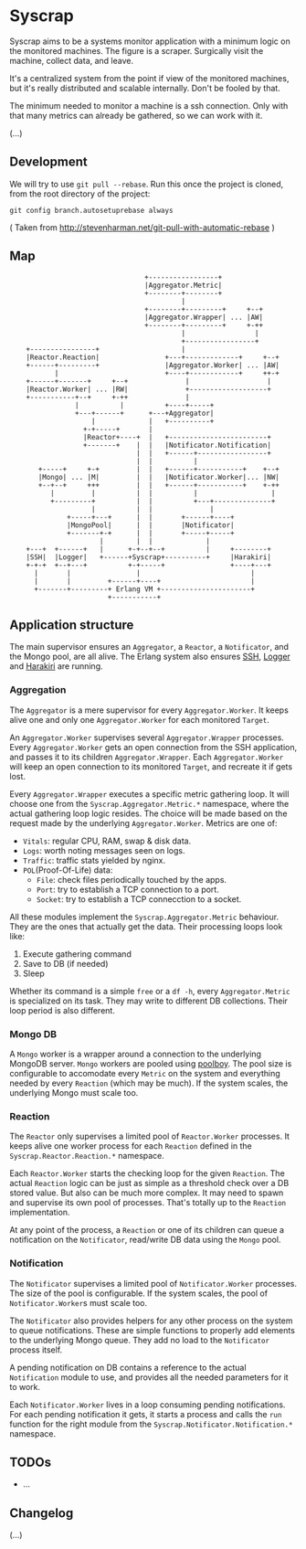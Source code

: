 # Syscrap

Syscrap aims to be a systems monitor application with a minimum logic on the
monitored machines. The figure is a scraper. Surgically visit the machine,
collect data, and leave.

It's a centralized system from the point if view of the monitored machines, but
it's really distributed and scalable internally. Don't be fooled by that.

The minimum needed to monitor a machine is a ssh connection. Only with that
many metrics can already be gathered, so we can work with it.

(...)


## Development

We will try to use `git pull --rebase`.
Run this once the project is cloned, from the root directory of the project:

```
git config branch.autosetuprebase always
```
( Taken from http://stevenharman.net/git-pull-with-automatic-rebase )


## Map

```
                                 +-----------------+
                                 |Aggregator.Metric|
                                 +--------+--------+
                                          |
                                 +--------+---------+     +--+
                                 |Aggregator.Wrapper| ... |AW|
                                 +--------+---------+     +-++
                                          |                 |
                                          +-----------------+
    +----------------+                    |
    |Reactor.Reaction|                +---+-------------+     +--+
    +------+---------+                |Aggregator.Worker| ... |AW|
           |                          +----+------------+     ++-+
    +------+-------+     +--+              |                   |
    |Reactor.Worker| ... |RW|              +-------------------+
    +-----------+--+     +-++              |
                |          |          +----+-----+
                +---+------+      +---+Aggregator|
                    |             |   +----------+
                  +-+-----+       |
                  |Reactor+----+  |   +------------------------+
                  +-------+    |  |   |Notificator.Notification|
                               |  |   +------+-----------------+
                               |  |          |
       +-----+     +-+         |  |   +------+-----------+    +--+
       |Mongo| ... |M|         |  |   |Notificator.Worker|... |NW|
       +--+--+     +++         |  |   +------+-----------+    +-++
          |         |          |  |          |                  |
          +---------+          |  |          +---+--------------+
                    |          |  |              |
              +-----+---+      |  |       +------+----+
              |MongoPool|      |  |       |Notificator|
              +-------+-+      |  |       +-----+-----+
                      |        |  |             |
    +---+  +------+   |      +-+--+--+          |     +--------+
    |SSH|  |Logger|   +------+Syscrap+----------+     |Harakiri|
    +-+-+  +--+---+          +-+-----+                +----+---+
      |       |                |                           |
      |       |         +------+----+                      |
      +-------+---------+ Erlang VM +----------------------+
                        +-----------+
```

## Application structure

The main supervisor ensures an `Aggregator`, a `Reactor`, a `Notificator`,
and the Mongo pool, are all alive. The Erlang system also ensures
[SSH](http://www.erlang.org/doc/man/ssh.html),
[Logger](https://github.com/elixir-lang/elixir/tree/master/lib/logger) and
[Harakiri](https://github.com/elpulgardelpanda/harakiri) are running.


### Aggregation

The `Aggregator` is a mere supervisor for every `Aggregator.Worker`. It keeps
alive one and only one `Aggregator.Worker` for each monitored `Target`.

An `Aggregator.Worker` supervises several `Aggregator.Wrapper` processes. Every
`Aggregator.Worker` gets an open connection from the SSH application, and passes
it to its children `Aggregator.Wrapper`. Each `Aggregator.Worker` will keep
an open connection to its monitored `Target`, and recreate it if gets lost.

Every `Aggregator.Wrapper` executes a specific metric gathering loop. It will
choose one from the `Syscrap.Aggregator.Metric.*` namespace, where the
actual gathering loop logic resides. The choice will be made based on the
request made by the underlying `Aggregator.Worker`. Metrics are one of:

* `Vitals`: regular CPU, RAM, swap & disk data.
* `Logs`: worth noting messages seen on logs.
* `Traffic`: traffic stats yielded by nginx.
* `POL`(Proof-Of-Life) data:
  * `File`: check files periodically touched by the apps.
  * `Port`: try to establish a TCP connection to a port.
  * `Socket`: try to establish a TCP connecction to a socket.

All these modules implement the `Syscrap.Aggregator.Metric` behaviour. They are
the ones that actually get the data. Their processing loops look like:

1. Execute gathering command
2. Save to DB (if needed)
3. Sleep

Whether its command is a simple `free` or a `df -h`, every `Aggregator.Metric` is
specialized on its task. They may write to different DB collections. Their loop
period is also different.


### Mongo DB

A `Mongo` worker is a wrapper around a connection to the underlying MongoDB
server. `Mongo` workers are pooled using
[poolboy](https://github.com/devinus/poolboy). The pool size is configurable
to accomodate every `Metric` on the system and everything needed
by every `Reaction` (which may be much). If the system scales, the
underlying Mongo must scale too.


### Reaction

The `Reactor` only supervises a limited pool of `Reactor.Worker` processes.
It keeps alive one worker process for each `Reaction` defined in the
`Syscrap.Reactor.Reaction.*` namespace.

Each `Reactor.Worker` starts the checking loop for the given `Reaction`. The
actual `Reaction` logic can be just as simple as a threshold check over a DB
stored value. But also can be much more complex. It may need to spawn and
supervise its own pool of processes. That's totally up to the `Reaction`
implementation.

At any point of the process, a `Reaction` or one of its children can
queue a notification on the `Notificator`, read/write DB data using the `Mongo`
pool.


### Notification

The `Notificator` supervises a limited pool of `Notificator.Worker`
processes. The size of the pool is configurable. If the system scales, the
pool of `Notificator.Worker`s must scale too.

The `Notificator` also provides helpers for any other process on the system
to queue notifications. These are simple functions to properly add elements
to the underlying Mongo queue. They add no load to the `Notificator`
process itself.

A pending notification on DB contains a reference to the actual `Notification`
module to use, and provides all the needed parameters for it to work.

Each `Notificator.Worker` lives in a loop consuming pending notifications. For
each pending notification it gets, it starts a process and calls the `run`
function for the right module from the `Syscrap.Notificator.Notification.*`
namespace.


## TODOs

* ...


## Changelog

(...)
